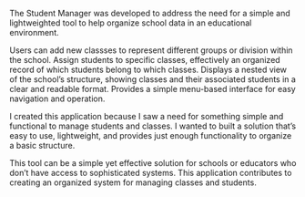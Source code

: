 The Student Manager was developed to address the need for a simple and lightweighted  tool to help organize school data in an educational environment.

Users can add new classses to represent different groups or division within the school. 
Assign students to specific classes, effectively an organized record of which students belong to which classes.
Displays a nested view of the school’s structure, showing classes and their associated students in a clear and readable format.
Provides a simple menu-based interface for easy navigation and operation.

I created this application because I saw a need for something simple and functional to manage students and classes.
I wanted to built a solution that’s easy to use, lightweight, and provides just enough functionality to organize a basic structure.

This tool can be a simple yet effective solution for schools or educators who don’t have access to sophisticated systems.
This application contributes to creating an organized system for managing classes and students. 

